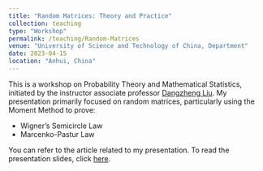 ```yaml
---
title: "Random Matrices: Theory and Practice"
collection: teaching
type: "Workshop"
permalink: /teaching/Random-Matrices
venue: "University of Science and Technology of China, Department"
date: 2023-04-15
location: "Anhui, China"
---
```

This is a workshop on Probability Theory and Mathematical Statistics, initiated by the instructor associate professor [Dangzheng Liu](http://staff.ustc.edu.cn/~dzliu/). My presentation primarily focused on random matrices, particularly using the Moment Method to prove:
- Wigner’s Semicircle Law
- Marcenko-Pastur Law

You can refer to the article related to my presentation. To read the presentation slides, click [here](/files/random-matrix.pdf).
 
